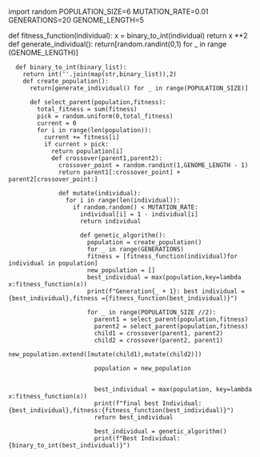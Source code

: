 import random
POPULATION_SIZE=6
MUTATION_RATE=0.01
GENERATIONS=20
GENOME_LENGTH=5

def fitness_function(individual):
    x = binary_to_int(individual)
    return x **2
    def generate_individual():
      return[random.randint(0,1) for _ in range (GENOME_LENGTH)]

      def binary_to_int(binary_list):
        return int(''.join(map(str,binary_list)),2)
        def create_population():
          return[generate_individual() for _ in range(POPULATION_SIZE)]

          def select_parent(population,fitness):
            total_fitness = sum(fitness)
            pick = random.uniform(0,total_fitness)
            current = 0
            for i in range(len(population)):
              current += fitness[i]
              if current > pick:
                return population[i]
                def crossover(parent1,parent2):
                  crossover_point = random.randint(1,GENOME_LENGTH - 1)
                  return parent1[:crossover_point] + parent2[crossover_point:]

                  def mutate(individual):
                    for i in range(len(individual)):
                      if random.random() < MUTATION_RATE:
                        individual[i] = 1 - individual[i]
                        return individual

                        def genetic_algorithm():
                          population = create_population()
                          for _ in range(GENERATIONS)
                          fitness = [fitness_function(individual)for individual in population]
                          new_population = []
                          best_individual = max(population,key=lambda x:fitness_function(x))
                          print(f"Generation{_ + 1}: best individual = {best_individual},fitness ={fitness_function(best_individual)}")

                          for _ in range(POPULATION_SIZE //2):
                            parent1 = select_parent(population,fitness)
                            parent2 = select_parent(population,fitness)
                            child1 = crossover(parent1, parent2)
                            child2 = crossover(parent2, parent1)
                            new_population.extend([mutate(child1),mutate(child2)])

                            population = new_population


                            best_individual = max(population, key=lambda x:fitness_function(x))
                            print(f"final best Individual: {best_individual},fitness:{fitness_function(best_individual)}")
                            return best_individual

                            best_individual = genetic_algorithm()
                            print(f"Best Individual:{binary_to_int(best_individual)}")
